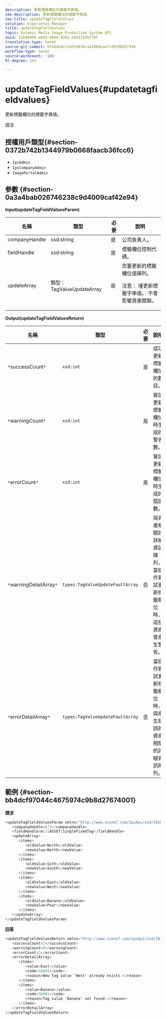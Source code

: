 ```yaml
---
description: 更新標籤欄位的標籤字典值。
seo-description: 更新標籤欄位的標籤字典值。
seo-title: updateTagFieldValues
solution: Experience Manager
title: updateTagFieldValues
topic: Dynamic Media Image Production System API
uuid: 21689469-a0dd-480b-82ba-ebd12956ff8f
translation-type: tm+mt
source-git-commit: 97a84e8e7edd3d834ca42069eae7c09c00d57938
workflow-type: tm+mt
source-wordcount: '166'
ht-degree: 15%

---
```



# updateTagFieldValues{#updatetagfieldvalues}

更新標籤欄位的標籤字典值。

語法

## 授權用戶類型{#section-0372b742b1344979b0668faacb36fcc6}

* `IpsAdmin`
* `IpsCompanyAdmin`
* `ImagePortalAdmin`

## 參數 {#section-0a3a4bab026746238c9d4009caf42e94}

**Input(updateTagFieldValuesParam)**

<table id="table_15F354FBC043464080BC975AE35E03A4"> 
 <thead> 
  <tr> 
   <th colname="col1" class="entry"> 名稱 </th> 
   <th colname="col2" class="entry"> 類型 </th> 
   <th colname="col3" class="entry"> 必要 </th> 
   <th colname="col4" class="entry"> 說明 </th> 
  </tr> 
 </thead>
 <tbody> 
  <tr> 
   <td colname="col1"> <span class="codeph"> <span class="varname"> companyHandle</span> </span> </td> 
   <td colname="col2"> <span class="codeph"> xsd:string</span> </td> 
   <td colname="col3"> 是 </td> 
   <td colname="col4"> 公司負責人。 </td> 
  </tr> 
  <tr> 
   <td colname="col1"> <span class="codeph"> <span class="varname"> fieldHandle</span> </span> </td> 
   <td colname="col2"> <span class="codeph"> xsd:string</span> </td> 
   <td colname="col3"> 是 </td> 
   <td colname="col4"> 標籤欄位控制代碼。 </td> 
  </tr> 
  <tr> 
   <td colname="col1"> <span class="codeph"> <span class="varname"> updateArray</span> </span> </td> 
   <td colname="col2"> <span class="codeph"> 類型：TagValueUpdateArray</span> </td> 
   <td colname="col3"> 是 </td> 
   <td colname="col4">您要更新的標籤欄位值陣列。 <p>注意： 僅更新標籤字串值。 不會影響資產關聯。 </p> </td> 
  </tr> 
 </tbody> 
</table>

**Output(updateTagFieldValuesReturn)**

| 名稱 | 類型 | 必要 | 說明 |
|---|---|---|---|
| `*`successCount`*` | `xsd:int` | 是 | 成功更新標籤欄位的數目。 |
| `*`warningCount`*` | `xsd:int` | 是 | 嘗試更新標籤欄位時生成的警告數。 |
| `*`errorCount`*` | `xsd:int` | 是 | 嘗試更新標籤欄位時生成的錯誤數。 |
| `*`warningDetailArray`*` | `types:TagValueUpdateFaultArray` | 否 | 與資產相關的詳細資訊陣列，當操作嘗試更新標籤欄位時，這些資產會產生警告。 |
| `*`errorDetailArray`*` | `types:TagValueUpdateFaultArray` | 否 | 當操作嘗試更新標籤欄位時，與產生錯誤的資產相關的詳細資訊陣列。 |

## 範例 {#section-bb4dcf97044c4675974c9b8d27674001}

**請求**

```java
<updateTagFieldValuesParam xmlns="http://www.scene7.com/IpsApi/xsd/2010-01-31">
   <companyHandle>c|3</companyHandle>
   <fieldHandle>m|3|ASSET|SingleFixedTag</fieldHandle>
   <updateArray>
      <items>
         <oldValue>Nurth</oldValue>
         <newValue>North</newValue>
      </items>
      <items>
         <oldValue>Suth</oldValue>
         <newValue>South</newValue>
      </items>
      <items>
         <oldValue>East</oldValue>
         <newValue>West</newValue>
      </items>
      <items>
         <oldValue>Banana</oldValue>
         <newValue>Pear</newValue>
      </items>
   </updateArray>
</updateTagFieldValuesParam>
```

**回答**

```java
<updateTagFieldValuesReturn xmlns="http://www.scene7.com/IpsApi/xsd/2010-01-31">
   <successCount>2</successCount>
   <warningCount>0</warningCount>
   <errorCount>2</errorCount>
   <errorDetailArray>
      <items>
         <value>East</value>
         <code>30001</code>
         <reason>New tag value 'West' already exists.</reason>
      </items>
      <items>
         <value>Banana</value>
         <code>30001</code>
         <reason>Tag value 'Banana' not found.</reason>
      </items>
   </errorDetailArray>
</updateTagFieldValuesReturn>
```

